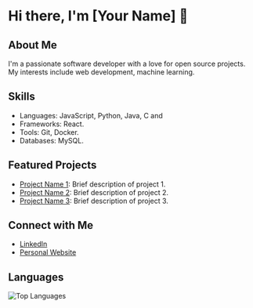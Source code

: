 # Hi there, I'm [Your Name] 👋

## About Me
I'm a passionate software developer with a love for open source projects. My interests include web development, machine learning.

## Skills
- Languages: JavaScript, Python, Java, C and 
- Frameworks: React.
- Tools: Git, Docker.
- Databases: MySQL.

## Featured Projects
- [Project Name 1]([link-to-project-1](https://github.com/Nithyanandb/WeBlog)): Brief description of project 1.
- [Project Name 2]([link-to-project-2](https://github.com/Nithyanandb/WeBlog)): Brief description of project 2.
- [Project Name 3]([link-to-project-3](https://github.com/Nithyanandb/WeBlog)): Brief description of project 3.

## Connect with Me
- [LinkedIn]([link-to-linkedin-profile](https://www.linkedin.com/in/nithyanand-b-6aa0a2220))
- [Personal Website](link-to-personal-website)


## Languages
![Top Languages](https://github-readme-stats.vercel.app/api/top-langs/?username=your-username&layout=compact)



